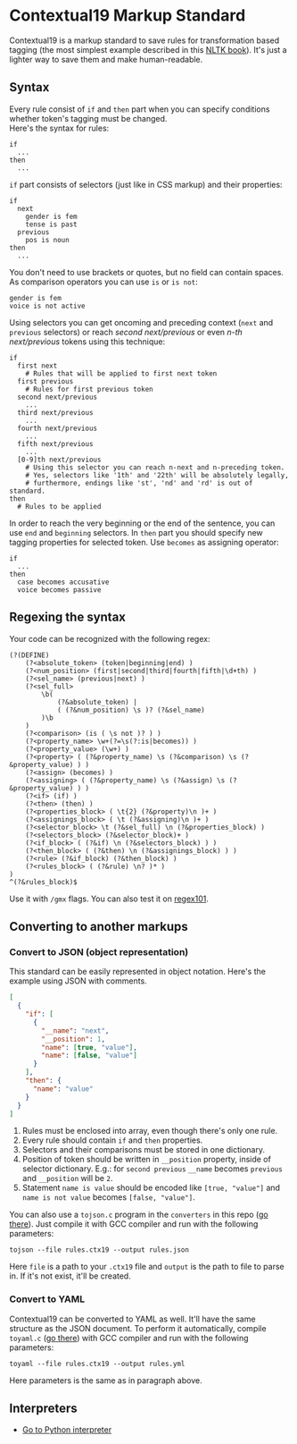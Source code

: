 # Contextual19 Markup Standard

Contextual19 is a markup standard to save rules for transformation based tagging (the most simplest example described in this [NLTK book](http://www.nltk.org/book/ch05.html)). It's just a lighter way to save them and make human-readable.

## Syntax
Every rule consist of `if` and `then` part when you can specify conditions whether token's tagging must be changed.  
Here's the syntax for rules:
```
if
  ...
then
  ...
```
`if` part consists of selectors (just like in CSS markup) and their properties:
```
if
  next
    gender is fem
    tense is past
  previous
    pos is noun
then
  ...
```
You don't need to use brackets or quotes, but no field can contain spaces. As comparison operators you can use `is` or `is not`:
```
gender is fem
voice is not active
```
Using selectors you can get oncoming and preceding context (`next` and `previous` selectors) or reach _second next/previous_ or even _n-th next/previous_ tokens using this technique:
```
if
  first next
    # Rules that will be applied to first next token
  first previous
    # Rules for first previous token
  second next/previous
    ...
  third next/previous
    ...
  fourth next/previous
    ...
  fifth next/previous
    ...
  [0-9]th next/previous
    # Using this selector you can reach n-next and n-preceding token.
    # Yes, selectors like '1th' and '22th' will be absolutely legally,
    # furthermore, endings like 'st', 'nd' and 'rd' is out of standard.
then
  # Rules to be applied
```
In order to reach the very beginning or the end of the sentence, you can use `end` and `beginning` selectors.
In `then` part you should specify new tagging properties for selected token. Use `becomes` as assigning operator:
```
if
  ...
then
  case becomes accusative
  voice becomes passive
```

## Regexing the syntax
Your code can be recognized with the following regex:
```regex
(?(DEFINE)
	(?<absolute_token> (token|beginning|end) )
	(?<num_position> (first|second|third|fourth|fifth|\d+th) )
	(?<sel_name> (previous|next) )
	(?<sel_full>
		\b(
			(?&absolute_token) |
			( (?&num_position) \s )? (?&sel_name)
		)\b
	)
	(?<comparison> (is ( \s not )? ) )
	(?<property_name> \w+(?=\s(?:is|becomes)) )
	(?<property_value> (\w+) )
	(?<property> ( (?&property_name) \s (?&comparison) \s (?&property_value) ) )
	(?<assign> (becomes) )
	(?<assigning> ( (?&property_name) \s (?&assign) \s (?&property_value) ) )
	(?<if> (if) )
	(?<then> (then) )
	(?<properties_block> ( \t{2} (?&property)\n )+ )
	(?<assignings_block> ( \t (?&assigning)\n )+ )
	(?<selector_block> \t (?&sel_full) \n (?&properties_block) )
	(?<selectors_block> (?&selector_block)+ )
	(?<if_block> ( (?&if) \n (?&selectors_block) ) )
	(?<then_block> ( (?&then) \n (?&assignings_block) ) )
	(?<rule> (?&if_block) (?&then_block) )
	(?<rules_block> ( (?&rule) \n? )* )
)
^(?&rules_block)$
```
Use it with `/gmx` flags.
You can also test it on [regex101](https://regex101.com/r/K54WEL/1/).

## Converting to another markups

### Convert to JSON (object representation)
This standard can be easily represented in object notation. Here's the example using JSON with comments.
```json
[
  {
    "if": [
      {
        "__name": "next",
        "__position": 1,
        "name": [true, "value"],
        "name": [false, "value"]
      }
    ],
    "then": {
      "name": "value"
    }
  }
]
```
1. Rules must be enclosed into array, even though there's only one rule.
2. Every rule should contain `if` and `then` properties.
3. Selectors and their comparisons must be stored in one dictionary.
4. Position of token should be written in `__position` property, inside of selector dictionary. E.g.: for `second previous` `__name` becomes `previous` and `__position` will be `2`.
5. Statement `name is value` should be encoded like `[true, "value"]` and `name is not value` becomes `[false, "value"]`.


You can also use a `tojson.c` program in the `converters` in this repo ([go there](converters/tojson.c)). Just compile it with GCC compiler and run with the following parameters:
```
tojson --file rules.ctx19 --output rules.json
```
Here `file` is a path to your `.ctx19` file and `output` is the path to file to parse in. If it's not exist, it'll be created.

### Convert to YAML
Contextual19 can be converted to YAML as well. It'll have the same structure as the JSON document. To perform it automatically, compile `toyaml.c` ([go there](converters/toyaml.c)) with GCC compiler and run with the following parameters:
```
toyaml --file rules.ctx19 --output rules.yml
```
Here parameters is the same as in paragraph above.

## Interpreters
* [Go to Python interpreter](interpreter-py)
